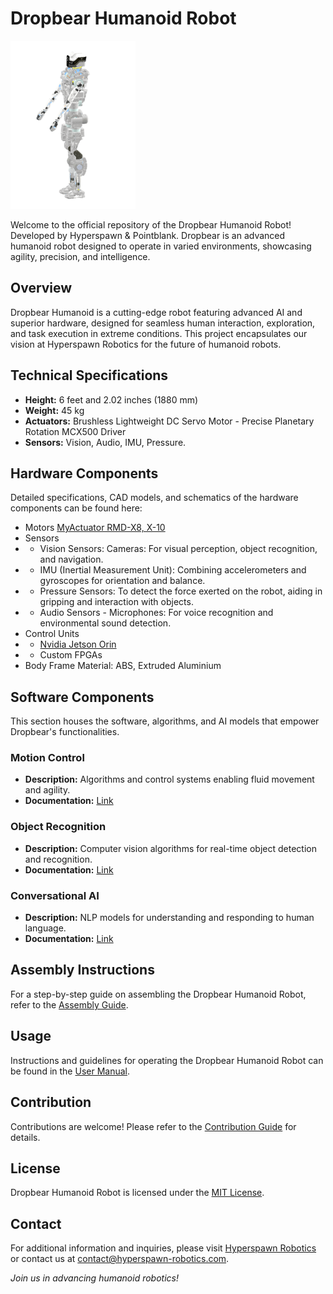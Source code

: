 # Dropbear Humanoid Robot

<img src="https://github.com/Hyperspawn/Dropbear/blob/main/images/Dropbear%20(2).png" width="200">

Welcome to the official repository of the Dropbear Humanoid Robot! Developed by Hyperspawn & Pointblank. Dropbear is an advanced humanoid robot designed to operate in varied environments, showcasing agility, precision, and intelligence.

## Overview
Dropbear Humanoid is a cutting-edge robot featuring advanced AI and superior hardware, designed for seamless human interaction, exploration, and task execution in extreme conditions. This project encapsulates our vision at Hyperspawn Robotics for the future of humanoid robots.

## Technical Specifications
- **Height:** 6 feet and 2.02 inches (1880 mm)
- **Weight:** 45 kg
- **Actuators:** Brushless Lightweight DC Servo Motor - Precise Planetary Rotation MCX500 Driver 
- **Sensors:** Vision, Audio, IMU, Pressure.

## Hardware Components
Detailed specifications, CAD models, and schematics of the hardware components can be found here:
- Motors [MyActuator RMD-X8, X-10](https://www.myactuator.com/product-page/rmd-x8-pro)
- Sensors
- - Vision Sensors: Cameras: For visual perception, object recognition, and navigation.
- - IMU (Inertial Measurement Unit): Combining accelerometers and gyroscopes for orientation and balance.
- - Pressure Sensors: To detect the force exerted on the robot, aiding in gripping and interaction with objects.
- - Audio Sensors - Microphones: For voice recognition and environmental sound detection.
- Control Units
- - [Nvidia Jetson Orin](https://www.nvidia.com/en-in/autonomous-machines/embedded-systems/jetson-orin/)
- - Custom FPGAs
- Body Frame Material: ABS, Extruded Aluminium

## Software Components
This section houses the software, algorithms, and AI models that empower Dropbear's functionalities.

### Motion Control
- **Description:** Algorithms and control systems enabling fluid movement and agility.
- **Documentation:** [Link](URL)

### Object Recognition
- **Description:** Computer vision algorithms for real-time object detection and recognition.
- **Documentation:** [Link](URL)

### Conversational AI
- **Description:** NLP models for understanding and responding to human language.
- **Documentation:** [Link](URL)

## Assembly Instructions
For a step-by-step guide on assembling the Dropbear Humanoid Robot, refer to the [Assembly Guide](URL).

## Usage
Instructions and guidelines for operating the Dropbear Humanoid Robot can be found in the [User Manual](URL).

## Contribution
Contributions are welcome! Please refer to the [Contribution Guide](URL) for details.

## License
Dropbear Humanoid Robot is licensed under the [MIT License](URL).

## Contact
For additional information and inquiries, please visit [Hyperspawn Robotics](http://www.hyperspawn-robotics.com) or contact us at contact@hyperspawn-robotics.com.

*Join us in advancing humanoid robotics!*
